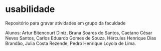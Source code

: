 # usabilidade
Repositório para gravar atividades em grupo da faculdade

Alunos:
Artur Bitencourt Diniz,
Bruna Soares do Santos,
Caetano César Neves Santos,
Carlos Eduardo Gomes de Souza,
Hércules Henrique Dias Brandão,
Julia Costa Rezende,
Pedro Henrique Loyola de Lima.
